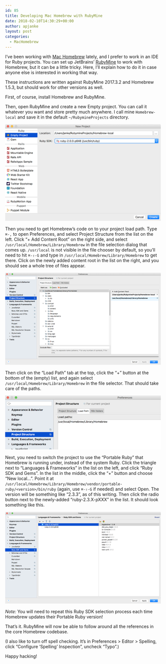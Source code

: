 ```yaml
---
id: 85
title: Developing Mac Homebrew with RubyMine
date: 2018-02-10T14:30:29+00:00
author: apjanke
layout: post
categories:
  - MacHomebrew
---
```

I&#8217;ve been working with [Mac Homebrew](https://brew.sh/) lately, and I prefer to work in an IDE for Ruby projects. You can set up JetBrains&#8217; [RubyMine](https://www.jetbrains.com/ruby/) to work with Homebrew, but it can be a little tricky. Here, I&#8217;ll explain how to do it in case anyone else is interested in working that way.

These instructions are written against RubyMine 2017.3.2 and Homebrew 1.5.3, but should work for other versions as well.

First, of course, install Homebrew and RubyMine.

Then, open RubyMine and create a new Empty project. You can call it whatever you want and store pretty much anywhere. I call mine `Homebrew-local` and save it in the default `~/RubymineProjects` directory.

![](/images/85707-rubyminenewprojectscreen.png)

Then you need to get Homebrew&#8217;s code on to your project load path. Type `⌘-,` to open Preferences, and select Project Structure from the list on the left. Click &#8220;+ Add Content Root&#8221; on the right side, and select `/usr/local/Homebrew/Library/Homebrew` in the file selection dialog that comes up. `/usr/local` is not visible in the file chooser by default, so you&#8217;ll need to hit `⌘-⇧-G` and type in `/usr/local/Homebrew/Library/Homebrew` to get there. Click on the newly added content root in the list on the right, and you should see a whole tree of files appear.

![](/images/903fc-rubymineprojectstructureforhomebrewproject.png)

Then click on the &#8220;Load Path&#8221; tab at the top, click the &#8220;+&#8221; button at the bottom of the (empty) list, and again select `/usr/local/Homebrew/Library/Homebrew` in the file selector. That should take care of the paths.

![](/images/1a0c5-loadpaths.png)

Next, you need to switch the project to use the &#8220;Portable Ruby&#8221; that Homebrew is running under, instead of the system Ruby. Click the triangle next to &#8220;Languages & Frameworks&#8221; in the list on the left, and click &#8220;Ruby SDK and Gems&#8221;. In the list in the middle, click the &#8220;+&#8221; button and choose &#8220;New local&#8230;&#8221;. Point it at `/usr/local/Homebrew/Library/Homebrew/vendor/portable-ruby/<version>/bin/ruby` (again, use `⌘-⇧-G` if needed) and select Open. The version will be something like &#8220;2.3.3&#8221;, as of this writing. Then click the radio button next to the newly-added &#8220;ruby-2.3.X-pXXX&#8221; in the list. It should look something like this.

![](/images/7b7cd-rubysdkselection.png)

_Note:_ You will need to repeat this Ruby SDK selection process each time Homebrew updates their Portable Ruby version!

That&#8217;s it. RubyMine will now be able to follow around all the references in the core Homebrew codebase.

(I also like to turn off spell checking. It&#8217;s in Preferences > Editor > Spelling, click &#8220;Configure &#8216;Spelling&#8217; Inspection&#8221;, uncheck &#8220;Typo&#8221;.)

Happy hacking!
